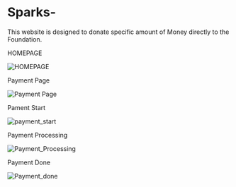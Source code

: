 # Sparks-
This website is designed to donate specific amount of Money directly to the Foundation.

HOMEPAGE

![HOMEPAGE](https://user-images.githubusercontent.com/87165116/129335069-ecd90af4-7d0b-43aa-bd62-338c5c02b9dd.png)


Payment Page

![Payment Page](https://user-images.githubusercontent.com/87165116/129331876-89091532-c7cf-4b25-ba85-93d29502f006.png)

Pament Start

![payment_start](https://user-images.githubusercontent.com/87165116/129438597-56c0af93-a663-44a0-81b2-a70bad2f7882.jpeg)

Payment Processing

![Payment_Processing](https://user-images.githubusercontent.com/87165116/129438604-fef97f59-8b56-40b2-94d8-64b12c99ff0d.jpeg)

Payment Done

![Payment_done](https://user-images.githubusercontent.com/87165116/129438576-fea6e5f7-94db-47c0-a096-4161c5f1ce54.jpeg)

